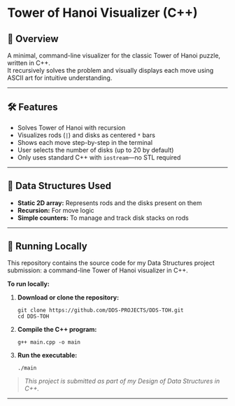 # Tower of Hanoi Visualizer (C++)

## 📌 Overview

A minimal, command-line visualizer for the classic Tower of Hanoi puzzle, written in C++.  
It recursively solves the problem and visually displays each move using ASCII art for intuitive understanding.

---

## 🛠 Features

- Solves Tower of Hanoi with recursion  
- Visualizes rods (`|`) and disks as centered `*` bars  
- Shows each move step-by-step in the terminal  
- User selects the number of disks (up to 20 by default)  
- Only uses standard C++ with `iostream`—no STL required  

---

## 📂 Data Structures Used

- **Static 2D array:** Represents rods and the disks present on them  
- **Recursion:** For move logic  
- **Simple counters:** To manage and track disk stacks on rods  

---

## 🚀 Running Locally

This repository contains the source code for my Data Structures project submission: a command-line Tower of Hanoi visualizer in C++.

**To run locally:**

1. **Download or clone the repository:**
    ```
    git clone https://github.com/DDS-PROJECTS/DDS-TOH.git
    cd DDS-TOH
    ```

2. **Compile the C++ program:**
    ```
    g++ main.cpp -o main
    ```

3. **Run the executable:**
    ```
    ./main
    ```

> _This project is submitted as part of my Design of Data Structures in C++._

---

